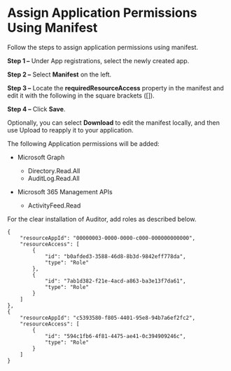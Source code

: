 # Assign Application Permissions Using Manifest

Follow the steps to assign application permissions using manifest.

**Step 1 –** Under App registrations, select the newly created app.

**Step 2 –** Select **Manifest** on the left.

**Step 3 –** Locate the **requiredResourceAccess** property in the manifest and edit it with the
following in the square brackets ([]).

**Step 4 –** Click **Save**.

Optionally, you can select **Download** to edit the manifest locally, and then use Upload to reapply
it to your application.

The following Application permissions will be added:

- Microsoft Graph

  - Directory.Read.All
  - AuditLog.Read.All

- Microsoft 365 Management APIs

  - ActivityFeed.Read

For the clear installation of Auditor, add roles as described below.

```
{
    "resourceAppId": "00000003-0000-0000-c000-000000000000",
    "resourceAccess": [
        {
            "id": "b0afded3-3588-46d8-8b3d-9842eff778da",
            "type": "Role"
        },
        {
            "id": "7ab1d382-f21e-4acd-a863-ba3e13f7da61",
            "type": "Role"
        }
    ]
},
{
    "resourceAppId": "c5393580-f805-4401-95e8-94b7a6ef2fc2",
    "resourceAccess": [
        {
            "id": "594c1fb6-4f81-4475-ae41-0c394909246c",
            "type": "Role"
        }
    ]
}

```
